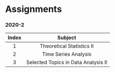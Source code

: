# Assignments

### 2020-2

Index | Subject
:-: | :-:
1 | Theoretical Statistics Ⅱ
2 | Time Series Analysis
3 | Selected Topics in Data Analysis Ⅱ
